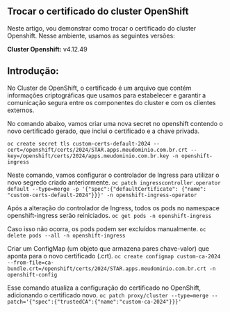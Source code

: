 ## Trocar o certificado do cluster OpenShift

Neste artigo, vou demonstrar como trocar o certificado do cluster Openshift.
Nesse ambiente, usamos as seguintes versões:

**Cluster Openshift:** v4.12.49

## Introdução:

No Cluster de OpenShift, o certificado é um arquivo que contém informações criptográficas que usamos para estabelecer e garantir a comunicação segura entre os componentes do cluster e com os clientes externos.

No comando abaixo, vamos criar uma nova secret no openshift contendo o novo certificado gerado, que inclui o certificado e a chave privada.

`oc create secret tls custom-certs-default-2024 --cert=/openshift/certs/2024/STAR.apps.meudominio.com.br.crt --key=/openshift/certs/2024/apps.meudominio.com.br.key -n openshift-ingress`

Neste comando, vamos configurar o controlador de Ingress para utilizar o novo segredo criado anteriormente.
`oc patch ingresscontroller.operator default --type=merge -p '{"spec":{"defaultCertificate": {"name": "custom-certs-default-2024"}}}' -n openshift-ingress-operator`

Após a alteração do controlador de Ingress, todos os pods no namespace openshift-ingress serão reiniciados.
`oc get pods -n openshift-ingress`

Caso isso não ocorra, os pods podem ser excluídos manualmente.
`oc delete pods --all -n openshift-ingress`

Criar um ConfigMap (um objeto que armazena pares chave-valor) que aponta para o novo certificado (.crt).
`oc create configmap custom-ca-2024 --from-file=ca-bundle.crt=/openshift/certs/2024/STAR.apps.meudominio.com.br.crt -n openshift-config`

Esse comando atualiza a configuração do certificado no OpenShift, adicionando o certificado novo.
`oc patch proxy/cluster --type=merge --patch='{"spec":{"trustedCA":{"name":"custom-ca-2024"}}}'`
